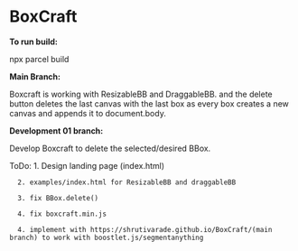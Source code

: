 # BoxCraft

**To run build:**

npx parcel build

**Main Branch:** 

Boxcraft is working with ResizableBB and DraggableBB. and the delete button deletes the last canvas with the last box as every box creates a new canvas and appends it to document.body.

**Development 01 branch:** 

Develop Boxcraft to delete the selected/desired BBox.

ToDo: 
      1. Design landing page (index.html)

      2. examples/index.html for ResizableBB and draggableBB
      
      3. fix BBox.delete()
      
      4. fix boxcraft.min.js
      
      4. implement with https://shrutivarade.github.io/BoxCraft/(main branch) to work with boostlet.js/segmentanything
      

